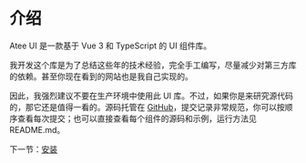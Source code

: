 # 介绍

Atee UI 是一款基于 Vue 3 和 TypeScript 的 UI 组件库。

我开发这个库是为了总结这些年的技术经验，完全手工编写，尽量减少对第三方库的依赖。甚至你现在看到的网站也是我自己实现的。

因此，我强烈建议不要在生产环境中使用此 UI 库。不过，如果你是来研究源代码的，那它还是值得一看的。源码托管在 [GitHub](https://github.com/A-Tione/vue3-demo/tree/main)，提交记录非常规范，你可以按顺序查看每次提交；也可以直接查看每个组件的源码和示例，运行方法见 README.md。

下一节：[安装](#/doc/install)